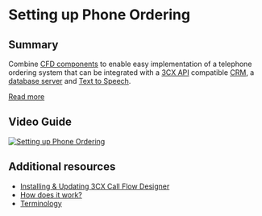 # Setting up Phone Ordering
## Summary 
Combine [CFD components](https://www.3cx.com/docs/manual/cfd-components/) to enable easy implementation of a telephone ordering system that can be integrated with a [3CX API](https://www.3cx.com/docs/crm-integration/) compatible [CRM](https://www.3cx.com/crm-integration/), a [database server](https://www.3cx.com/docs/manual/cfd-components/#h.44lwg0nrv5st) and [Text to Speech](https://www.3cx.com/docs/cfd-text-to-speech-audio-prompt/).

[Read more](https://www.3cx.com/docs/cfd-order-by-phone-demo/)

## Video Guide
[![Setting up Phone Ordering](http://i3.ytimg.com/vi/nAed47UoIh0/maxresdefault.jpg)](https://www.youtube.com/watch?v=nAed47UoIh0)

## Additional resources
* [Installing & Updating 3CX Call Flow Designer](https://www.3cx.com/docs/manual/cfd-installation/#h.kql7rxbqfopm)
* [How does it work?](https://www.3cx.com/docs/manual/cfd-installation/#h.kf48zybcuj57)
* [Terminology](https://www.3cx.com/docs/manual/cfd-installation/#h.1qq7k8c0b7ca)